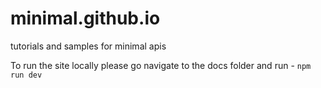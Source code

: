 # minimal.github.io
tutorials and samples for minimal apis 

To run the site locally please go navigate to the docs folder and run - `npm run dev`
